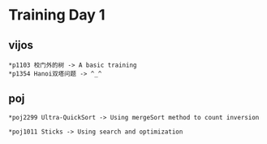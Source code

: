 Training Day 1
==============
vijos
------
    *p1103 校门外的树 -> A basic training
    *p1354 Hanoi双塔问题 -> ^_^

poj
----
    *poj2299 Ultra-QuickSort -> Using mergeSort method to count inversion

    *poj1011 Sticks -> Using search and optimization
